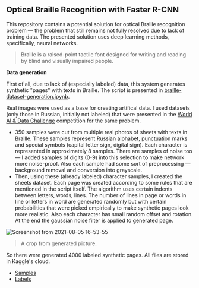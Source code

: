 ## Optical Braille Recognition with Faster R-CNN

This repository contains a potential solution for optical Braille recognition problem — the problem that still remains not fully resolved due to lack of training data. The presented solution uses deep learning methods, specifically, neural networks.

> Braille is a raised-point tactile font designed for writing and reading by blind and visually impaired people.

**Data generation**

First of all, due to lack of (especially labeled) data, this system generates synthetic "pages" with texts in Braille. The script is presented in [braille-dataset-generation.ipynb](https://github.com/alenakokorina24/Braille-translation/blob/main/braille-dataset-generation.ipynb).

Real images were used as a base for creating artifical data. I used datasets (only those in Russian, initially not labeled) that were presented in the [World AI & Data Challenge](https://git.asi.ru/tasks/world-ai-and-data-challenge/braille-text-optical-recognition) competition for the same problem. 

- 350 samples were cut from multiple real photos of sheets with texts in Braille. These samples represent Russian alphabet, punctuation marks and special symbols (capital letter sign, digital sign). Each character is represented in approximately 8 samples. There are samples of noise too — I added samples of digits (0-9) into this selection to make network more noise-proof. Also eaсh sample had some sort of preprocessing — background removal and conversion into grayscale.
- Then, using these (already labeled) character samples, I created the sheets dataset. Each page was created according to some rules that are mentioned in the script itself. The algorithm uses certain indents between letters, words, lines. The number of lines in page or words in line or letters in word are generated randomly but with certain probabilities that were picked empirically to make synthetic pages look more realistic. Also each character has small random offset and rotation. At the end the gaussian noise filter is applied to generated page.  
 
![Screenshot from 2021-08-05 16-53-55](https://user-images.githubusercontent.com/65346868/128330921-6ddbb226-d9cd-4e3b-b66a-e0e316beff6d.png)
> A crop from generated picture.

So there were generated 4000 labeled synthetic pages. All files are stored in Kaggle's cloud.
- [Samples](https://www.kaggle.com/alenakokorina/sheets-w-noise)
- [Labels](https://www.kaggle.com/alenakokorina/sheets-labels-w-noise)



